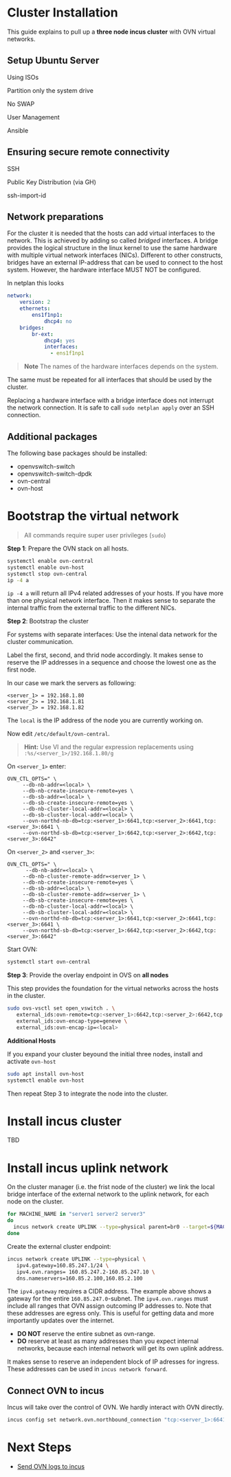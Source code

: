# Cluster Installation

This guide explains to pull up a **three node incus cluster** with OVN virtual networks. 

## Setup Ubuntu Server 

Using ISOs

Partition only the system drive

No SWAP

User Management

Ansible

## Ensuring secure remote connectivity

SSH 

Public Key Distribution (via GH)

ssh-import-id 

## Network preparations

For the cluster it is needed that the hosts can add virtual interfaces to the network. This is achieved by adding so called *bridged* interfaces. A bridge provides the logical structure in the linux kernel to use the same hardware with multiple virtual network interfaces (NICs). Different to other constructs, bridges have an external IP-address that can be used to connect to the host system. However, the hardware interface MUST NOT be configured. 

In netplan this looks 

```yaml
network:
    version: 2
    ethernets:
        ens1f1np1:
            dhcp4: no
    bridges:
        br-ext:
            dhcp4: yes
            interfaces:
              - ens1f1np1
``` 

> **Note** The names of the hardware interfaces depends on the system.

The same must be repeated for all interfaces that should be used by the cluster.

Replacing a hardware interface with a bridge interface does not interrupt the 
network connection. It is safe to call `sudo netplan apply` over an SSH connection. 

## Additional packages 

The following base packages should be installed: 

- openvswitch-switch
- openvswitch-switch-dpdk
- ovn-central
- ovn-host

# Bootstrap the virtual network 

> All commands require super user privileges (`sudo`)

**Step 1**: Prepare the OVN stack on all hosts. 

```bash
systemctl enable ovn-central
systemctl enable ovn-host
systemctl stop ovn-central
ip -4 a 
```

`ip -4 a` will return all IPv4 related addresses of your hosts. If you have more than 
one physical network interface. Then it makes sense to separate the internal traffic from 
the external traffic to the different NICs. 

**Step 2**: Bootstrap the cluster 

For systems with separate interfaces: Use the intenal data network for the cluster communication.

Label the first, second, and thrid node accordingly. It makes sense to reserve the IP addresses 
in a sequence and choose the lowest one as the first node.

In our case we mark the servers as following: 

```
<server_1> = 192.168.1.80
<server_2> = 192.168.1.81
<server_3> = 192.168.1.82
```

The `local` is the IP address of the node you are currently working on. 

Now edit `/etc/default/ovn-central`.

> **Hint:** Use VI and the regular expression replacements using `:%s/<server_1>/192.168.1.80/g`

On `<server_1>` enter: 

```
OVN_CTL_OPTS=" \
     --db-nb-addr=<local> \
     --db-nb-create-insecure-remote=yes \
     --db-sb-addr=<local> \
     --db-sb-create-insecure-remote=yes \
     --db-nb-cluster-local-addr=<local> \
     --db-sb-cluster-local-addr=<local> \
     --ovn-northd-nb-db=tcp:<server_1>:6641,tcp:<server_2>:6641,tcp:<server_3>:6641 \
     --ovn-northd-sb-db=tcp:<server_1>:6642,tcp:<server_2>:6642,tcp:<server_3>:6642"
```

On `<server_2>` and `<server_3>`: 

```
OVN_CTL_OPTS=" \
      --db-nb-addr=<local> \
     --db-nb-cluster-remote-addr=<server_1> \
     --db-nb-create-insecure-remote=yes \
     --db-sb-addr=<local> \
     --db-sb-cluster-remote-addr=<server_1> \
     --db-sb-create-insecure-remote=yes \
     --db-nb-cluster-local-addr=<local> \
     --db-sb-cluster-local-addr=<local> \
     --ovn-northd-nb-db=tcp:<server_1>:6641,tcp:<server_2>:6641,tcp:<server_3>:6641 \
     --ovn-northd-sb-db=tcp:<server_1>:6642,tcp:<server_2>:6642,tcp:<server_3>:6642"
```

Start OVN:

```bash
systemctl start ovn-central
```

**Step 3**: Provide the overlay endpoint in OVS on **all nodes**

This step provides the foundation for the virtual networks across the 
hosts in the cluster. 

```bash
sudo ovs-vsctl set open_vswitch . \
   external_ids:ovn-remote=tcp:<server_1>:6642,tcp:<server_2>:6642,tcp:<server_3>:6642 \
   external_ids:ovn-encap-type=geneve \
   external_ids:ovn-encap-ip=<local>
```

**Additional Hosts** 

If you expand your cluster beyound the initial three nodes, install and activate `ovn-host` 

```bash
sudo apt install ovn-host
systemctl enable ovn-host
```

Then repeat Step 3 to integrate the node into the cluster. 

# Install incus cluster

TBD

# Install incus uplink network

On the cluster manager (i.e. the frist node of the cluster) we link the local bridge interface 
of the external network to the uplink network, for each node on the cluster.

```bash
for MACHINE_NAME in "server1 server2 server3"
do 
  incus network create UPLINK --type=physical parent=br0 --target=${MACHINE_NAME}
done
```

Create the external cluster endpoint:

```bash
incus network create UPLINK --type=physical \
   ipv4.gateway=160.85.247.1/24 \
   ipv4.ovn.ranges= 160.85.247.2-160.85.247.10 \
   dns.nameservers=160.85.2.100,160.85.2.100
```

The `ipv4.gateway` requires a CIDR address. The example above shows a gateway for the 
entire `160.85.247.0`-subnet. The `ipv4.ovn.ranges` must include all ranges that OVN assign 
outcoming IP addresses to. Note that these addresses are egress only. This is useful for getting
data and more importantly updates over the internet. 

- **DO NOT** reserve the entire subnet as ovn-range. 
- **DO** reserve at least as many addresses than you expect internal networks, because
  each internal network will get its own uplink address.

It makes sense to reserve an independent block of IP adresses for ingress. 
These addresses can be used in `incus network forward`. 

## Connect OVN to incus

Incus will take over the control of OVN. We hardly interact with OVN directly.

```bash
incus config set network.ovn.northbound_connection "tcp:<server_1>:6641,tcp:<server_2>:6641,tcp:<server_3>:6641"
```

# Next Steps

- [Send OVN logs to incus](https://linuxcontainers.org/incus/docs/main/howto/network_ovn_setup/#send-ovn-logs-to-incus) 
